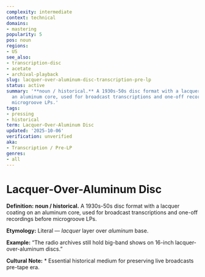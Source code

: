 ```yaml
---
complexity: intermediate
context: technical
domains:
- mastering
popularity: 5
pos: noun
regions:
- US
see_also:
- transcription-disc
- acetate
- archival-playback
slug: lacquer-over-aluminum-disc-transcription-pre-lp
status: active
summary: '**noun / historical.** A 1930s-50s disc format with a lacquer coating on
  an aluminum core, used for broadcast transcriptions and one-off recordings before
  microgroove LPs.'
tags:
- pressing
- historical
term: Lacquer-Over-Aluminum Disc
updated: '2025-10-06'
verification: unverified
aka:
- Transcription / Pre-LP
genres:
- all
---
```


# Lacquer-Over-Aluminum Disc

**Definition:** **noun / historical.** A 1930s-50s disc format with a lacquer coating on an aluminum core, used for broadcast transcriptions and one-off recordings before microgroove LPs.

**Etymology:** Literal — *lacquer* layer over *aluminum* base.

**Example:** “The radio archives still hold big-band shows on 16-inch lacquer-over-aluminum discs.”

**Cultural Note:** * Essential historical medium for preserving live broadcasts pre-tape era.

